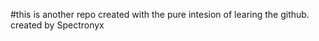 #this
is another repo created with the pure intesion of learing the github.<br>
created by Spectronyx
